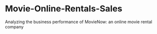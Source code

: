 # Movie-Online-Rentals-Sales
Analyzing the business performance of MovieNow: an online movie rental company
